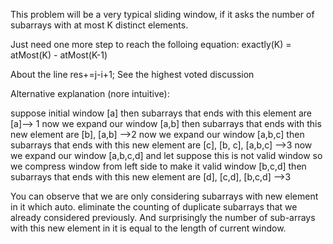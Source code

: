 This problem will be a very typical sliding window,
if it asks the number of subarrays with at most K distinct elements.

Just need one more step to reach the folloing equation:
exactly(K) = atMost(K) - atMost(K-1)


About the line res+=j-i+1;
See the highest voted discussion

Alternative explanation (nore intuitive):

suppose initial window [a] then subarrays that ends with this element are [a]--> 1
now we expand our window [a,b] then subarrays that ends with this new element are [b], [a,b] -->2
now we expand our window [a,b,c] then subarrays that ends with this new element are [c], [b, c], [a,b,c] -->3
now we expand our window [a,b,c,d] and let suppose this is not valid window so we compress window from left side to make it valid window
[b,c,d] then subarrays that ends with this new element are [d], [c,d], [b,c,d] -->3

You can observe that we are only considering subarrays with new element in it which auto. eliminate the counting of duplicate subarrays that we already considered previously.
And surprisingly the number of sub-arrays with this new element in it is equal to the length of current window.
